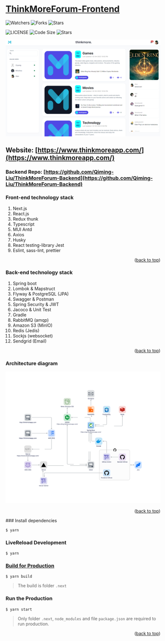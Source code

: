 <div id="top"></div>

# [ThinkMoreForum-Frontend](https://www.thinkmoreapp.com/)

![Watchers](https://img.shields.io/github/watchers/Qiming-Liu/ThinkMoreForum-Frontend?style=social)
![Forks](https://img.shields.io/github/forks/Qiming-Liu/ThinkMoreForum-Frontend?style=social)
![Stars](https://img.shields.io/github/stars/Qiming-Liu/ThinkMoreForum-Frontend?style=social)

![LICENSE](https://img.shields.io/github/license/Qiming-Liu/ThinkMoreForum-Frontend)
![Code Size](https://img.shields.io/github/languages/code-size/Qiming-Liu/ThinkMoreForum-Frontend)
![Stars](https://img.shields.io/github/commit-activity/y/Qiming-Liu/ThinkMoreForum-Frontend)

<p align="center">
  <img src="./public/home-preview.png">
</p>

## Website: [https://www.thinkmoreapp.com/](https://www.thinkmoreapp.com/)

### Backend Repo: [https://github.com/Qiming-Liu/ThinkMoreForum-Backend](https://github.com/Qiming-Liu/ThinkMoreForum-Backend)

### Front-end technology stack

1. Next.js
2. React.js
3. Redux thunk
4. Typescript
5. MUI Antd
6. Axios
7. Husky
8. React testing-library Jest
9. Eslint, sass-lint, prettier
<p align="right">(<a href="#top">back to top</a>)</p>

### Back-end technology stack

1. Spring boot
2. Lombok & Mapstruct
3. Flyway & PostgreSQL (JPA)
4. Swagger & Postman
5. Spring Security & JWT
6. Jacoco & Unit Test
7. Gradle
8. RabbitMQ (amqp)
9. Amazon S3 (MinIO)
10. Redis (Jedis)
11. Sockjs (websocket)
12. Sendgrid (Email)
<p align="right">(<a href="#top">back to top</a>)</p>

### Architecture diagram

<p align="center">
  <img src="./public/ThinkMore.svg">
</p>
<p align="right">(<a href="#top">back to top</a>)</p>
### Install dependencies

```shell
$ yarn
```

### LiveReload Development

```shell
$ yarn
```
### [Build for Production](https://nextjs.org/docs/deployment)

```shell
$ yarn build
```

> The build is folder `.next`
### Run the Production

```shell
$ yarn start
```

> Only folder `.next`, `node_modules` and file `package.json` are required to run production.
<p align="right">(<a href="#top">back to top</a>)</p>

